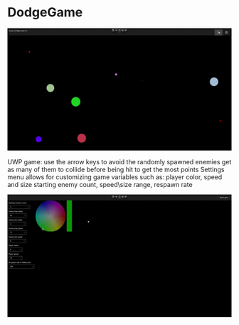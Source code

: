 # DodgeGame

![alt text](https://github.com/Tal-Leibman/DodgeGame/blob/master/gamePlay.gif)

UWP game:
use the arrow keys to avoid the randomly spawned enemies
get as many of them to collide before being hit to get the most points
Settings menu allows for customizing game variables such as:
    player color, speed and size
    starting enemy count, speed\size range, respawn rate
    
![alt text](https://github.com/Tal-Leibman/DodgeGame/blob/master/settings.gif)
